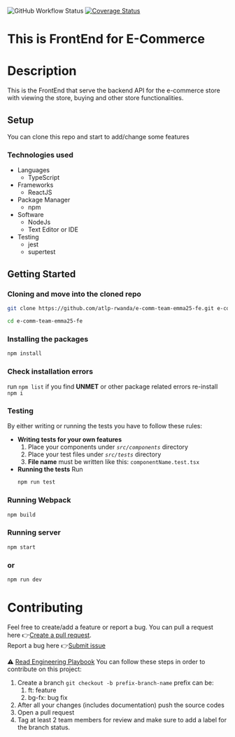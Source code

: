 ![GitHub Workflow Status](https://img.shields.io/github/actions/workflow/status/atlp-rwanda/e-comm-team-emma25-fe/test.yml?style=flat-square)
[![Coverage Status](https://coveralls.io/repos/github/atlp-rwanda/e-comm-team-emma25-fe/badge.svg?branch=develop)](https://coveralls.io/github/atlp-rwanda/e-comm-team-emma25-fe?branch=develop)



# This is FrontEnd for E-Commerce 

# Description

This is the FrontEnd that serve the backend API for the e-commerce store with viewing the store, buying and other store functionalities.

## Setup

You can clone this repo and start to add/change some features

### Technologies used

- Languages
  - TypeScript
- Frameworks
  - ReactJS
- Package Manager
  - npm
- Software
  - NodeJs
  - Text Editor or IDE
- Testing
  - jest
  - supertest

##  Getting Started

### Cloning and move into the cloned repo

```bash
git clone https://github.com/atlp-rwanda/e-comm-team-emma25-fe.git e-comm-team-emma25-fe
```

```bash
cd e-comm-team-emma25-fe
```

###  Installing the packages

```bash
npm install
```
### Check installation errors

run `npm list` if you find __UNMET__ or other package related errors re-install `npm i`

### Testing
By either writing or running the tests you have to follow these rules:

- **Writing tests for your own features**
  1. Place your components under _`src/components`_ directory
  2. Place your test files under _`src/tests`_ directory
  3. **File name** must be written like this: `componentName.test.tsx`
- **Running the tests**
    Run 
    ```bash
    npm run test 
    ```

### Running Webpack

```bash
npm build
```
###  Running server
```bash
npm start
```
### or
```bash
npm run dev
```

# Contributing

Feel free to create/add a feature or report a bug.
You can pull a request here 👉[Create a pull request](https://github.com/atlp-rwanda/e-comm-team-emma25-fe/pulls). <br>
Report a bug here 👉[Submit issue](https://github.com/atlp-rwanda/e-comm-team-emma25-fe/issues)

⚠ [Read Engineering Playbook](https://github.com/atlp-rwanda/engineering-playbook/wiki) 
You can follow these steps in order to contribute on this project:
1. Create a branch `git checkout -b prefix-branch-name`
   prefix can be: 
    1. ft: feature
    2. bg-fx: bug fix
2. After all your changes (includes documentation) push the source codes
3. Open a pull request
4. Tag at least 2 team members for review and make sure to add a label for the branch status.
